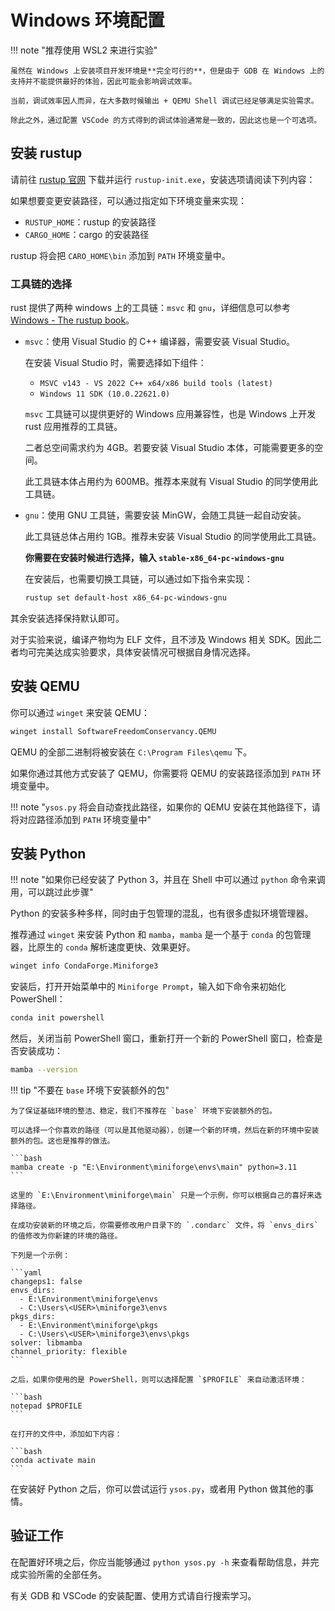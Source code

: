 # Windows 环境配置

!!! note "推荐使用 WSL2 来进行实验"

    虽然在 Windows 上安装项目开发环境是**完全可行的**，但是由于 GDB 在 Windows 上的支持并不能提供最好的体验，因此可能会影响调试效率。

    当前，调试效率因人而异，在大多数时候输出 + QEMU Shell 调试已经足够满足实验需求。

    除此之外，通过配置 VSCode 的方式得到的调试体验通常是一致的，因此这也是一个可选项。

## 安装 rustup

请前往 [rustup 官网](https://rustup.rs/) 下载并运行 `rustup-init.exe`，安装选项请阅读下列内容：

如果想要变更安装路径，可以通过指定如下环境变量来实现：

- `RUSTUP_HOME`：rustup 的安装路径
- `CARGO_HOME`：cargo 的安装路径

rustup 将会把 `CARO_HOME\bin` 添加到 `PATH` 环境变量中。

### 工具链的选择

rust 提供了两种 windows 上的工具链：`msvc` 和 `gnu`，详细信息可以参考 [Windows - The rustup book](https://rust-lang.github.io/rustup/installation/windows.html)。

- `msvc`：使用 Visual Studio 的 C++ 编译器，需要安装 Visual Studio。

    在安装 Visual Studio 时，需要选择如下组件：

    - `MSVC v143 - VS 2022 C++ x64/x86 build tools (latest)`
    - `Windows 11 SDK (10.0.22621.0)`

    `msvc` 工具链可以提供更好的 Windows 应用兼容性，也是 Windows 上开发 rust 应用推荐的工具链。

    二者总空间需求约为 4GB。若要安装 Visual Studio 本体，可能需要更多的空间。

    此工具链本体占用约为 600MB。推荐本来就有 Visual Studio 的同学使用此工具链。

- `gnu`：使用 GNU 工具链，需要安装 MinGW，会随工具链一起自动安装。

    此工具链总体占用约 1GB。推荐未安装 Visual Studio 的同学使用此工具链。

    **你需要在安装时候进行选择，输入 `stable-x86_64-pc-windows-gnu`**

    在安装后，也需要切换工具链，可以通过如下指令来实现：

    ```bash
    rustup set default-host x86_64-pc-windows-gnu
    ```

其余安装选择保持默认即可。

对于实验来说，编译产物均为 ELF 文件，且不涉及 Windows 相关 SDK。因此二者均可完美达成实验要求，具体安装情况可根据自身情况选择。

## 安装 QEMU

你可以通过 `winget` 来安装 QEMU：

```bash
winget install SoftwareFreedomConservancy.QEMU
```

QEMU 的全部二进制将被安装在 `C:\Program Files\qemu` 下。

如果你通过其他方式安装了 QEMU，你需要将 QEMU 的安装路径添加到 `PATH` 环境变量中。

!!! note "`ysos.py` 将会自动查找此路径，如果你的 QEMU 安装在其他路径下，请将对应路径添加到 `PATH` 环境变量中"

## 安装 Python

!!! note "如果你已经安装了 Python 3，并且在 Shell 中可以通过 `python` 命令来调用，可以跳过此步骤"

Python 的安装多种多样，同时由于包管理的混乱，也有很多虚拟环境管理器。

推荐通过 `winget` 来安装 Python 和 `mamba`，`mamba` 是一个基于 `conda` 的包管理器，比原生的 `conda` 解析速度更快、效果更好。

```bash
winget info CondaForge.Miniforge3
```

安装后，打开开始菜单中的 `Miniforge Prompt`，输入如下命令来初始化 PowerShell：

```bash
conda init powershell
```

然后，关闭当前 PowerShell 窗口，重新打开一个新的 PowerShell 窗口，检查是否安装成功：

```bash
mamba --version
```

!!! tip "不要在 `base` 环境下安装额外的包"

    为了保证基础环境的整洁、稳定，我们不推荐在 `base` 环境下安装额外的包。

    可以选择一个你喜欢的路径（可以是其他驱动器），创建一个新的环境，然后在新的环境中安装额外的包。这也是推荐的做法。

    ```bash
    mamba create -p "E:\Environment\miniforge\envs\main" python=3.11
    ```

    这里的 `E:\Environment\miniforge\main` 只是一个示例，你可以根据自己的喜好来选择路径。

    在成功安装新的环境之后，你需要修改用户目录下的 `.condarc` 文件，将 `envs_dirs` 的值修改为你新建的环境的路径。

    下列是一个示例：

    ```yaml
    changeps1: false
    envs_dirs:
      - E:\Environment\miniforge\envs
      - C:\Users\<USER>\miniforge3\envs
    pkgs_dirs:
      - E:\Environment\miniforge\pkgs
      - C:\Users\<USER>\miniforge3\envs\pkgs
    solver: libmamba
    channel_priority: flexible
    ```

    之后，如果你使用的是 PowerShell，则可以选择配置 `$PROFILE` 来自动激活环境：

    ```bash
    notepad $PROFILE
    ```

    在打开的文件中，添加如下内容：

    ```bash
    conda activate main
    ```

在安装好 Python 之后，你可以尝试运行 `ysos.py`，或者用 Python 做其他的事情。

## 验证工作

在配置好环境之后，你应当能够通过 `python ysos.py -h` 来查看帮助信息，并完成实验所需的全部任务。

有关 GDB 和 VSCode 的安装配置、使用方式请自行搜索学习。
